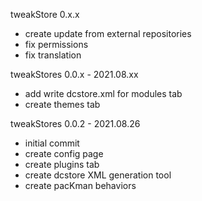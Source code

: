 tweakStore 0.x.x
- create update from external repositories
- fix permissions
- fix translation

tweakStores 0.0.x - 2021.08.xx
- add write dcstore.xml for modules tab
- create themes tab

tweakStores 0.0.2 - 2021.08.26
- initial commit
- create config page
- create plugins tab
- create dcstore XML generation tool
- create pacKman behaviors